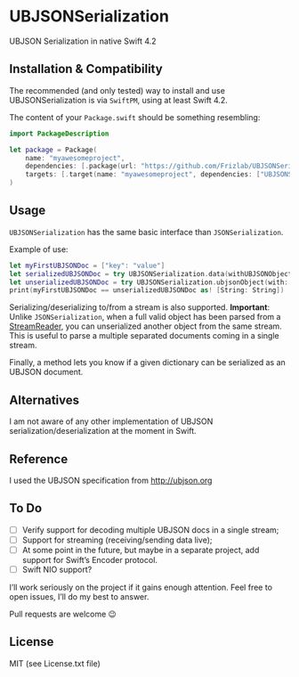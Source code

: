 # UBJSONSerialization

UBJSON Serialization in native Swift 4.2

## Installation & Compatibility
The recommended (and only tested) way to install and use UBJSONSerialization is
via `SwiftPM`, using at least Swift 4.2.

The content of your `Package.swift` should be something resembling:
```swift
import PackageDescription

let package = Package(
	name: "myawesomeproject",
	dependencies: [.package(url: "https://github.com/Frizlab/UBJSONSerialization.git", from: "1.0.1")],
	targets: [.target(name: "myawesomeproject", dependencies: ["UBJSONSerialization"])]
)
```

## Usage
`UBJSONSerialization` has the same basic interface than `JSONSerialization`.

Example of use:
```swift
let myFirstUBJSONDoc = ["key": "value"]
let serializedUBJSONDoc = try UBJSONSerialization.data(withUBJSONObject: myFirstUBJSONDoc, options: [])
let unserializedUBJSONDoc = try UBJSONSerialization.ubjsonObject(with: serializedUBJSONDoc, options: [])
print(myFirstUBJSONDoc == unserializedUBJSONDoc as! [String: String])
```

Serializing/deserializing to/from a stream is also supported.
**Important**: Unlike `JSONSerialization`, when a full valid object has been parsed
from a [StreamReader](https://github.com/Frizlab/stream-reader), you can unserialized
another object from the same stream. This is useful to parse a multiple separated
documents coming in a single stream.

Finally, a method lets you know if a given dictionary can be serialized as an
UBJSON document.

## Alternatives
I am not aware of any other implementation of UBJSON serialization/deserialization at
the moment in Swift.

## Reference
I used the UBJSON specification from http://ubjson.org

## To Do
- [ ] Verify support for decoding multiple UBJSON docs in a single stream;
- [ ] Support for streaming (receiving/sending data live);
- [ ] At some point in the future, but maybe in a separate project, add support for
Swift’s Encoder protocol.
- [ ] Swift NIO support?

I’ll work seriously on the project if it gains enough attention. Feel free to
open issues, I’ll do my best to answer.

Pull requests are welcome 😉

## License
MIT (see License.txt file)
